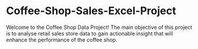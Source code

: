 # Coffee-Shop-Sales-Excel-Project

Welcome to the Coffee Shop Data Project! The main objective of this project is to analyse retail sales store data to gain actionable insight that will enhance the performance of the coffee shop.
